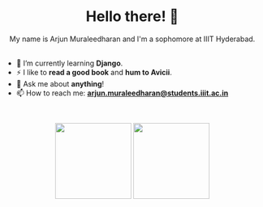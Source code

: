 <div align="center">
  
# Hello there! 👋

</div>

<div align="center">
My name is Arjun Muraleedharan and I'm a sophomore at IIIT Hyderabad.
</div>

<br>

- 🌱 I’m currently learning **Django**.
- ⚡ I like to **read a good book** and **hum to Avicii**.
- 💬 Ask me about **anything**!
- 📫 How to reach me: **arjun.muraleedharan@students.iiit.ac.in**

<br>

<p align= "center">
  <img height= "150" src="https://github-readme-stats.vercel.app/api?username=coniferousdyer&theme=react&show_icons=true&include_all_commits=true" />
  <img height= "150" src="https://github-readme-stats.vercel.app/api/top-langs/?username=coniferousdyer&theme=react&layout=compact" />
</p>

